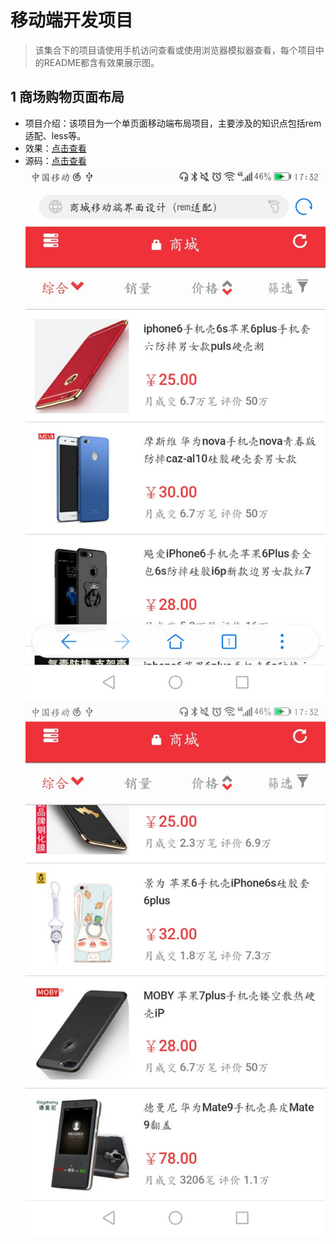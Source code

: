 移动端开发项目
===========
> 该集合下的项目请使用手机访问查看或使用浏览器模拟器查看，每个项目中的README都含有效果展示图。

## 1 商场购物页面布局
* 项目介绍：该项目为一个单页面移动端布局项目，主要涉及的知识点包括rem适配、less等。
* 效果：[点击查看](https://fishnon.github.io/mobile-layout/shopping-mall/index.html)
* 源码：[点击查看](https://github.com/FishNon/mobile-layout/tree/master/shopping-mall)<br/>
![](https://github.com/FishNon/mobile-layout/blob/master/shopping-mall/img/show/01.jpg)
![](https://github.com/FishNon/mobile-layout/blob/master/shopping-mall/img/show/02.jpg)

